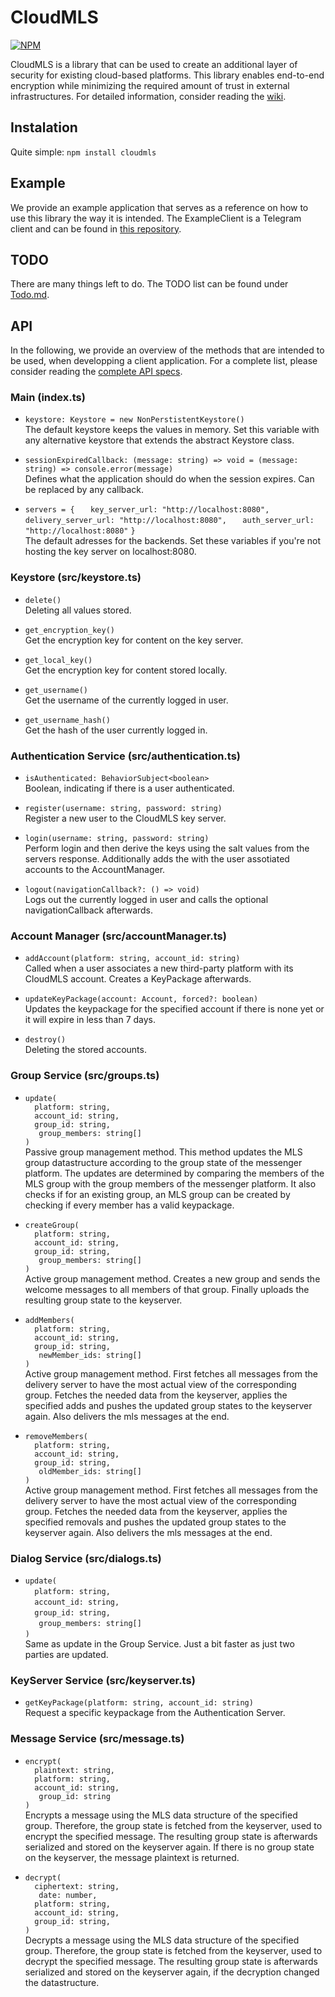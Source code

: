 # CloudMLS

[![NPM](https://nodei.co/npm/cloudmls.png)](https://nodei.co/npm/cloudmls/)

CloudMLS is a library that can be used to create an additional layer of security for existing cloud-based platforms.
This library enables end-to-end encryption while minimizing the required amount of trust in external infrastructures.
For detailed information, consider reading the [wiki](/docs/wiki.md).

## Instalation
Quite simple: `npm install cloudmls`

## Example
We provide an example application that serves as a reference on how to use this library the way it is intended. The ExampleClient
is a Telegram client and can be found in [this repository](https://github.com/lukaskaeppeli/CloudMLS-TelegramExample).

## TODO
There are many things left to do. The TODO list can be found under [Todo.md](/TODO.md).

## API
In the following, we provide an overview of the methods that are intended to be used, when developping a client application. For a complete list, please consider reading the [complete API specs](/docs/api.md).

### Main (index.ts)
-   `keystore: Keystore = new NonPerstistentKeystore()`  
    The default keystore keeps the values in memory. Set this variable with any alternative keystore that extends the abstract Keystore class.

-   `sessionExpiredCallback: (message: string) => void = (message: string) => console.error(message)`  
    Defines what the application should do when the session expires. Can be replaced by any callback.

-   `servers = {`
    `   key_server_url: "http://localhost:8080",`
    `   delivery_server_url: "http://localhost:8080",`
    `   auth_server_url: "http://localhost:8080"`
    `}`  
    The default adresses for the backends. Set these variables if you're not hosting the key server on localhost:8080.

### Keystore (src/keystore.ts)  
-   `delete()`  
    Deleting all values stored.

-   `get_encryption_key()`  
    Get the encryption key for content on the key server.

-   `get_local_key()`  
    Get the encryption key for content stored locally.

-   `get_username()`  
    Get the username of the currently logged in user.

-   `get_username_hash()`  
    Get the hash of the user currently logged in.


### Authentication Service (src/authentication.ts)
-   `isAuthenticated: BehaviorSubject<boolean>`  
    Boolean, indicating if there is a user authenticated.

-   `register(username: string, password: string)`  
    Register a new user to the CloudMLS key server.

-   `login(username: string, password: string)`  
    Perform login and then derive the keys using the salt values from the servers response. Additionally adds the with the user assotiated accounts to the AccountManager.

-   `logout(navigationCallback?: () => void)`  
    Logs out the currently logged in user and calls the optional navigationCallback afterwards.


### Account Manager (src/accountManager.ts)
-   `addAccount(platform: string, account_id: string)`  
    Called when a user associates a new third-party platform with its CloudMLS account. Creates a KeyPackage afterwards.

-   `updateKeyPackage(account: Account, forced?: boolean)`  
    Updates the keypackage for the specified account if there is none yet or it will expire in less than 7 days.

-   `destroy()`  
    Deleting the stored accounts.

### Group Service (src/groups.ts)
-   `update(`  
    `   platform: string, `  
    `   account_id: string, `  
    `   group_id: string, `  
    `   group_members: string[]`  
    `)`  
    Passive group management method. This method updates the MLS group datastructure according
    to the group state of the messenger platform. The updates are determined by comparing the
    members of the MLS group with the group members of the messenger platform. It also checks
    if for an existing group, an MLS group can be created by checking if every member has a 
    valid keypackage.

-   `createGroup(`  
    `   platform: string, `  
    `   account_id: string, `  
    `   group_id: string, `  
    `   group_members: string[]`  
    `)`  
    Active group management method. Creates a new group and sends the welcome messages to all members of that group. Finally uploads the resulting group state to the keyserver.

-   `addMembers(`  
    `   platform: string, `  
    `   account_id: string, `  
    `   group_id: string, `  
    `   newMember_ids: string[]`  
    `)`  
    Active group management method. First fetches all messages from the delivery server to have the most actual view of the corresponding group. Fetches the needed data from the keyserver, applies the specified adds and pushes the updated group states to the keyserver again. Also delivers the mls messages at the end.

-   `removeMembers(`  
    `   platform: string, `  
    `   account_id: string, `  
    `   group_id: string, `  
    `   oldMember_ids: string[]`  
    `)`  
    Active group management method. First fetches all messages from the delivery server to have the most actual view of the corresponding group. Fetches the needed data from the keyserver, applies the specified removals and pushes the updated group states to the keyserver again. Also delivers the mls messages at the end.

### Dialog Service (src/dialogs.ts)
-   `update(`  
    `   platform: string, `  
    `   account_id: string, `  
    `   group_id: string, `  
    `   group_members: string[]`  
    `)`  
    Same as update in the Group Service. Just a bit faster as just two parties are updated.

### KeyServer Service (src/keyserver.ts)
-   `getKeyPackage(platform: string, account_id: string)`  
    Request a specific keypackage from the Authentication Server.

### Message Service (src/message.ts)
-   `encrypt(`  
    `   plaintext: string, `  
    `   platform: string, `  
    `   account_id: string, `  
    `   group_id: string`  
    `)`  
   Encrypts a message using the MLS data structure of the specified group. Therefore, the group state is fetched from the keyserver, used to encrypt the specified message. The resulting group state is afterwards serialized and stored on the keyserver again. If there is no group state on the keyserver, the message plaintext is returned.

-   `decrypt(`  
    `   ciphertext: string, `  
    `   date: number,`  
    `   platform: string, `  
    `   account_id: string, `  
    `   group_id: string, `  
    `)`  
   Decrypts a message using the MLS data structure of the specified group. Therefore, the group state is fetched from the keyserver, used to decrypt the specified message. The resulting group state is afterwards serialized and stored on the keyserver again, if the decryption changed the datastructure.
